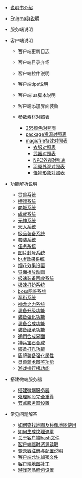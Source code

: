 

- [说明书介绍](home.md)
- [Enigma群说明](/eghelp.md)

- 服务端说明

- 客户端说明
   - 客户端更新日志
   - 客户端目录介绍
   - 客户端控件说明
   - 客户端tips说明
   - 客户端lua脚本说明
   - 客户端添加界面装备
 
  - 参数素材对照表
	- [255颜色对照表](/02/uplist.md)
  	- [package资源对照表](/02/uplist.md)
	- [magicfile特效对照表](/02/uplist.md)
    	- [衣服对照表](/02/uplist.md)
        - [武器对照表](/02/uplist.md)
        - [NPC外观对照表](/02/uplist.md)
        - [羽翼外观对照表](/02/uplist.md)
        - [怪物形象对照表](/02/uplist.md)

- 功能解析说明
	- [灵兽系统](/02/uplist.md)
 	- [押镖系统](/02/uplist.md)
	- [商城系统](/02/uplist.md)
 	- [成就系统](/02/uplist.md)
  	- [元神系统](/02/uplist.md)
  	- [天人系统](/02/uplist.md)
  	- [极品装备系统](/02/uplist.md)
  	- [套装系统](/02/uplist.md)
 	- [任务系统](/02/uplist.md)
 	- [图片封号系统](/02/uplist.md)
 	- [buff效果系统](/02/uplist.md)
	- [烟花效果设置](/02/uplist.md)
  	- [界面播放动画](/02/uplist.md)
  	- [极速装备回收系统](/02/uplist.md)
  	- [极速打扮系统](/02/uplist.md)
  	- [boss图鉴系统](/02/uplist.md)
  	- [军衔系统](/02/uplist.md)
  	- [神龙之力系统](/02/uplist.md)
  	- [装备升级功能](/02/uplist.md)
  	- [装备强化功能](/02/uplist.md)
  	- [装备合成功能](/02/uplist.md)
  	- [装备继承功能](/02/uplist.md)
  	- [通用合成界面](/02/uplist.md)
  	- [神兵宝石合成](/02/uplist.md)
  	- [装备打孔功能](/02/uplist.md)
  	- [盾牌装备强化属性](/02/uplist.md)
  	- [灵兽骑术图鉴功能](/02/uplist.md)
  	- [游戏排行榜功能 ](/02/uplist.md)

- 搭建微端服务器
    - [搭建微端服务器](/02/uplist.md)
    - [处理网段完全重叠](/02/uplist.md)
    - [节点服务器设置](/02/uplist.md)

- 常见问题解答
     - [如何查找地图及镜像地图使用](/02/uplist.md)
     - [如何生成纹理遮罩](/02/uplist.md)
     - [关于客户端hash文件](/02/uplist.md)
     - [客户端临时资源读取](/02/uplist.md)
     - [登录器注册与配置说明](/02/uplist.md)
     - [客户端允许加密文件](/02/uplist.md)
     - [客户端地图补丁](/02/uplist.md)
     - [游戏药品解包设置](/02/uplist.md)

